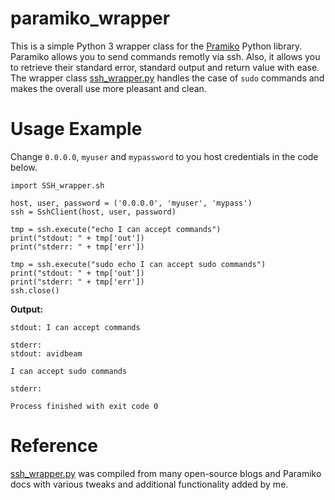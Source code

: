 # paramiko_wrapper
This is a simple Python 3 wrapper class for the [Pramiko](http://www.paramiko.org/) Python library. Paramiko allows you to send commands remotly via ssh. Also, it allows you to retrieve their standard error, standard output and return value with ease. The wrapper class [ssh_wrapper.py](ssh_wrapper.py) handles the case of `sudo` commands and makes the overall use more pleasant and clean.

# Usage Example
Change `0.0.0.0`, `myuser` and `mypassword` to you host credentials in the code below. 

```
import SSH_wrapper.sh

host, user, password = ('0.0.0.0', 'myuser', 'mypass')
ssh = SshClient(host, user, password)

tmp = ssh.execute("echo I can accept commands")
print("stdout: " + tmp['out'])
print("stderr: " + tmp['err'])

tmp = ssh.execute("sudo echo I can accept sudo commands")
print("stdout: " + tmp['out'])
print("stderr: " + tmp['err'])
ssh.close()
```

**Output:**

```
stdout: I can accept commands

stderr: 
stdout: avidbeam

I can accept sudo commands

stderr: 

Process finished with exit code 0
```

# Reference
[ssh_wrapper.py](ssh_wrapper.py) was compiled from many open-source blogs and Paramiko docs with various tweaks and additional functionality added by me.

